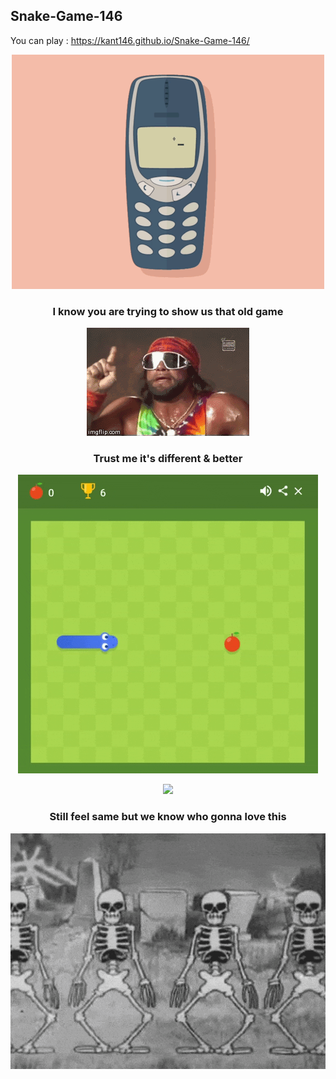 ## Snake-Game-146

You can play : https://kant146.github.io/Snake-Game-146/
<p align="center"><img src="CZ3RHh5.gif"></p>
<h3 align="center" >I know you are trying to show us that old game </h3>
<p align="center"><img src="3QjW.gif"></p>
<h3 align="center" >Trust me it's different & better </h3>
<p align="center"><img src="giphy.gif"></p>
<p align="center"><img src="giphy (1).gif"></p>
<h3 align="center" >Still feel same but we know who gonna love this </h3>
<p align="center"><img src="1497533116-not-dead.gif"></p>
